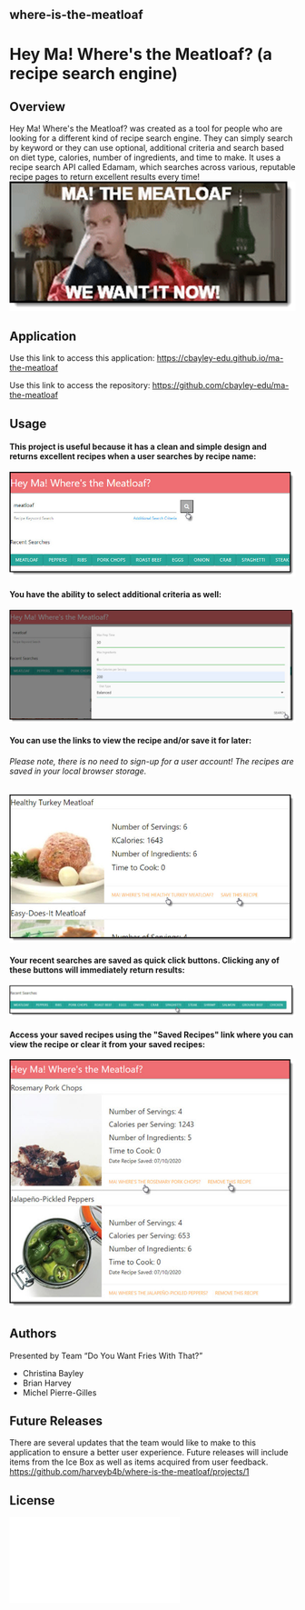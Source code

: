 ## where-is-the-meatloaf
# Hey Ma! Where's the Meatloaf? (a recipe search engine)

## Overview

Hey Ma! Where's the Meatloaf? was created as a tool for people who are looking for a different kind of recipe search engine. They can simply search by keyword or they can use optional, additional criteria and search based on diet type, calories, number of ingredients, and time to make. It uses a recipe search API called Edamam, which searches across various, reputable recipe pages to return excellent results every time!
![meatloaf](./assets/meatloaf.png)

## Application

Use this link to access this application: https://cbayley-edu.github.io/ma-the-meatloaf

Use this link to access the repository: https://github.com/cbayley-edu/ma-the-meatloaf

## Usage

#### This project is useful because it has a clean and simple design and returns excellent recipes when a user searches by recipe name:
   ![recipe search keyword](./assets/recipe-search-keyword.jpg)

#### You have the ability to select additional criteria as well:
   ![recipe additional search criteria](./assets/recipe-additional-search-criteria.jpg)

#### You can use the links to view the recipe and/or save it for later:
###### _Please note, there is no need to sign-up for a user account! The recipes are saved in your local browser storage._
   ![save or view recipe](./assets/save-view-recipe.jpg)

#### Your recent searches are saved as quick click buttons. Clicking any of these buttons will immediately return results:
   ![recent searches](./assets/recent-searches.jpg)

#### Access your saved recipes using the "Saved Recipes" link where you can view the recipe or clear it from your saved recipes:
   ![saved recipes](./assets/saved-recipes.jpg)

## Authors 
Presented by Team “Do You Want Fries With That?”
 * Christina Bayley
 * Brian Harvey
 * Michel Pierre-Gilles

## Future Releases
There are several updates that the team would like to make to this application to ensure a better user experience. Future releases will include items from the Ice Box as well as items acquired from user feedback.
https://github.com/harveyb4b/where-is-the-meatloaf/projects/1

## License
![license](./license.txt)